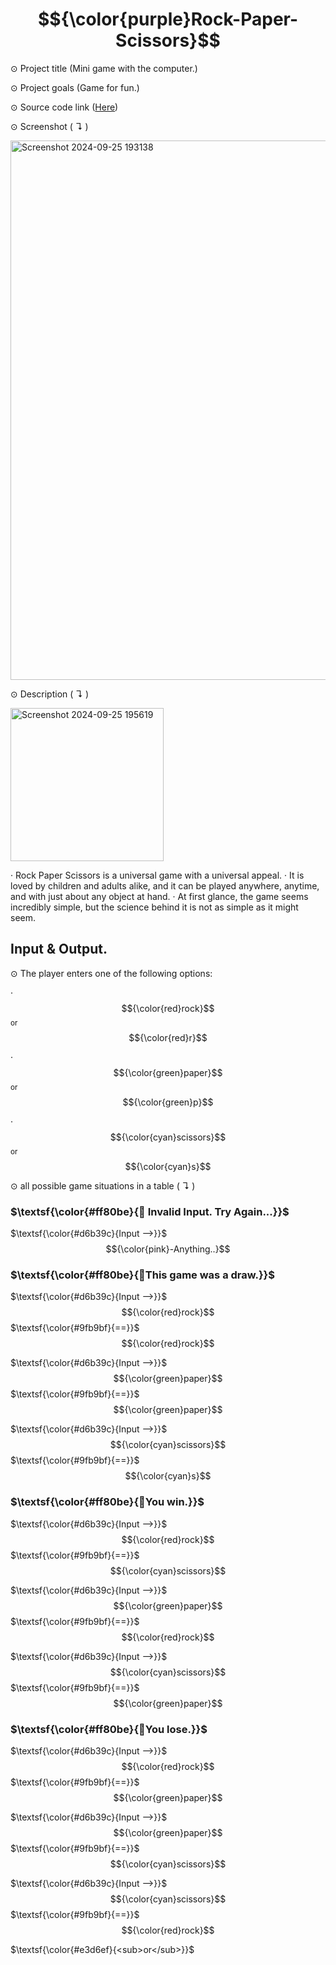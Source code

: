# $${\color{purple}Rock-Paper-Scissors}$$ 

⊙ Project title (Mini game with the computer.)


⊙ Project goals (Game for fun.)


⊙ Source code link ([Here](https://github.com/TmCsharp/RockPaperScissors/blob/522ada6d26d319e3948bee980201108e3a2649ee/RockPaperScissors.cs#L1))


⊙ Screenshot ( ↴ )


<img width="863" alt="Screenshot 2024-09-25 193138" src="https://github.com/user-attachments/assets/cae36c38-3f89-46f7-a88b-f34b896020f1">



⊙ Description ( ↴ )

<img width="245" alt="Screenshot 2024-09-25 195619" src="https://github.com/user-attachments/assets/f4c17cf7-aeb5-43cb-bf10-4ebf78f945d2">


‧ Rock Paper Scissors is a universal game with a universal appeal. 
‧ It is loved by children and adults alike, and it can be played anywhere, anytime, and with just about any object at hand. 
‧ At first glance, the game seems incredibly simple, but the science behind it is not as simple as it might seem.

## Input & Output.


⊙ The player enters one of the following options:

‧ $${\color{red}rock}$$ <sub>or</sub> $${\color{red}r}$$

‧ $${\color{green}paper}$$ <sub>or</sub> $${\color{green}p}$$

‧ $${\color{cyan}scissors}$$ <sub>or</sub> $${\color{cyan}s}$$


⊙ all possible game situations in a table ( ↴ )

### $\textsf{\color{#ff80be}{🔸 Invalid Input. Try Again...}}$

$\textsf{\color{#d6b39c}{Input -->}}$  $${\color{pink}-Anything..}$$


  
### $\textsf{\color{#ff80be}{🔸This game was a draw.}}$

$\textsf{\color{#d6b39c}{Input -->}}$ $${\color{red}rock}$$ $\textsf{\color{#9fb9bf}{==}}$
 $${\color{red}rock}$$

$\textsf{\color{#d6b39c}{Input -->}}$ $${\color{green}paper}$$ $\textsf{\color{#9fb9bf}{==}}$
 $${\color{green}paper}$$
 
$\textsf{\color{#d6b39c}{Input -->}}$ $${\color{cyan}scissors}$$ $\textsf{\color{#9fb9bf}{==}}$
 $${\color{cyan}s}$$


  
### $\textsf{\color{#ff80be}{🔸You win.}}$

$\textsf{\color{#d6b39c}{Input -->}}$ $${\color{red}rock}$$ $\textsf{\color{#9fb9bf}{==}}$
 $${\color{cyan}scissors}$$
  
$\textsf{\color{#d6b39c}{Input -->}}$ $${\color{green}paper}$$ $\textsf{\color{#9fb9bf}{==}}$
 $${\color{red}rock}$$

$\textsf{\color{#d6b39c}{Input -->}}$ $${\color{cyan}scissors}$$ $\textsf{\color{#9fb9bf}{==}}$
 $${\color{green}paper}$$


  
### $\textsf{\color{#ff80be}{🔸You lose.}}$

$\textsf{\color{#d6b39c}{Input -->}}$ $${\color{red}rock}$$ $\textsf{\color{#9fb9bf}{==}}$
 $${\color{green}paper}$$
  
$\textsf{\color{#d6b39c}{Input -->}}$ $${\color{green}paper}$$ $\textsf{\color{#9fb9bf}{==}}$
 $${\color{cyan}scissors}$$
 
$\textsf{\color{#d6b39c}{Input -->}}$ $${\color{cyan}scissors}$$ $\textsf{\color{#9fb9bf}{==}}$
 $${\color{red}rock}$$



$\textsf{\color{#e3d6ef}{<sub>or</sub>}}$
